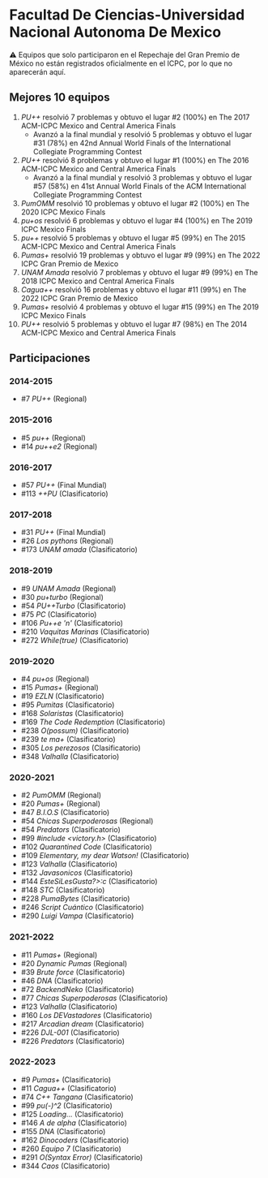 # Facultad De Ciencias-Universidad Nacional Autonoma De Mexico

:warning: Equipos que solo participaron en el Repechaje del Gran Premio de México no están registrados oficialmente en el ICPC, por lo que no aparecerán aquí.

## Mejores 10 equipos

1. _PU++_ resolvió 7 problemas y obtuvo el lugar #2 (100%) en The 2017 ACM-ICPC Mexico and Central America Finals
    - Avanzó a la final mundial y resolvió 5 problemas y obtuvo el lugar #31 (78%) en 42nd Annual World Finals of the International Collegiate Programming Contest
1. _PU++_ resolvió 8 problemas y obtuvo el lugar #1 (100%) en The 2016 ACM-ICPC Mexico and Central America Finals
    - Avanzó a la final mundial y resolvió 3 problemas y obtuvo el lugar #57 (58%) en 41st Annual World Finals of the ACM International Collegiate Programming Contest
1. _PumOMM_ resolvió 10 problemas y obtuvo el lugar #2 (100%) en The 2020 ICPC Mexico Finals
1. _pu+os_ resolvió 6 problemas y obtuvo el lugar #4 (100%) en The 2019 ICPC Mexico Finals
1. _pu++_ resolvió 5 problemas y obtuvo el lugar #5 (99%) en The 2015 ACM-ICPC Mexico and Central America Finals
1. _Pumas+_ resolvió 19 problemas y obtuvo el lugar #9 (99%) en The 2022 ICPC Gran Premio de Mexico
1. _UNAM Amada_ resolvió 7 problemas y obtuvo el lugar #9 (99%) en The 2018 ICPC Mexico and Central America Finals
1. _Cagua++_ resolvió 16 problemas y obtuvo el lugar #11 (99%) en The 2022 ICPC Gran Premio de Mexico
1. _Pumas+_ resolvió 4 problemas y obtuvo el lugar #15 (99%) en The 2019 ICPC Mexico Finals
1. _PU++_ resolvió 5 problemas y obtuvo el lugar #7 (98%) en The 2014 ACM-ICPC Mexico and Central America Finals

## Participaciones

### 2014-2015

- #7 _PU++_ (Regional)

### 2015-2016

- #5 _pu++_ (Regional)
- #14 _pu++e2_ (Regional)

### 2016-2017

- #57 _PU++_ (Final Mundial)
- #113 _++PU_ (Clasificatorio)

### 2017-2018

- #31 _PU++_ (Final Mundial)
- #26 _Los pythons_ (Regional)
- #173 _UNAM amada_ (Clasificatorio)

### 2018-2019

- #9 _UNAM Amada_ (Regional)
- #30 _pu+turbo_ (Regional)
- #54 _PU++Turbo_ (Clasificatorio)
- #75 _PC_ (Clasificatorio)
- #106 _Pu++e 'n'_ (Clasificatorio)
- #210 _Vaquitas Marinas_ (Clasificatorio)
- #272 _While(true)_ (Clasificatorio)

### 2019-2020

- #4 _pu+os_ (Regional)
- #15 _Pumas+_ (Regional)
- #19 _EZLN_ (Clasificatorio)
- #95 _Pumitas_ (Clasificatorio)
- #168 _Solaristas_ (Clasificatorio)
- #169 _The Code Redemption_ (Clasificatorio)
- #238 _O(possum)_ (Clasificatorio)
- #239 _te ma+_ (Clasificatorio)
- #305 _Los perezosos_ (Clasificatorio)
- #348 _Valhalla_ (Clasificatorio)

### 2020-2021

- #2 _PumOMM_ (Regional)
- #20 _Pumas+_ (Regional)
- #47 _B.I.O.S_ (Clasificatorio)
- #54 _Chicas Superpoderosas_ (Regional)
- #54 _Predators_ (Clasificatorio)
- #99 _#include <victory.h>_ (Clasificatorio)
- #102 _Quarantined Code_ (Clasificatorio)
- #109 _Elementary, my dear Watson!_ (Clasificatorio)
- #123 _Valhalla_ (Clasificatorio)
- #132 _Javasonicos_ (Clasificatorio)
- #144 _EsteSiLesGusta?>:c_ (Clasificatorio)
- #148 _STC_ (Clasificatorio)
- #228 _PumaBytes_ (Clasificatorio)
- #246 _Script Cuántico_ (Clasificatorio)
- #290 _Luigi Vampa_ (Clasificatorio)

### 2021-2022

- #11 _Pumas+_ (Regional)
- #20 _Dynamic Pumas_ (Regional)
- #39 _Brute force_ (Clasificatorio)
- #46 _DNA_ (Clasificatorio)
- #72 _BackendNeko_ (Clasificatorio)
- #77 _Chicas Superpoderosas_ (Clasificatorio)
- #123 _Valhalla_ (Clasificatorio)
- #160 _Los DEVastadores_ (Clasificatorio)
- #217 _Arcadian dream_ (Clasificatorio)
- #226 _DJL-001_ (Clasificatorio)
- #226 _Predators_ (Clasificatorio)

### 2022-2023

- #9 _Pumas+_ (Clasificatorio)
- #11 _Cagua++_ (Clasificatorio)
- #74 _C++ Tangana_ (Clasificatorio)
- #99 _pu(-)^2_ (Clasificatorio)
- #125 _Loading..._ (Clasificatorio)
- #146 _A de alpha_ (Clasificatorio)
- #155 _DNA_ (Clasificatorio)
- #162 _Dinocoders_ (Clasificatorio)
- #260 _Equipo 7_ (Clasificatorio)
- #291 _O(Syntax Error)_ (Clasificatorio)
- #344 _Caos_ (Clasificatorio)



